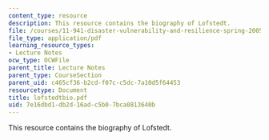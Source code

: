 ```yaml
---
content_type: resource
description: This resource contains the biography of Lofstedt.
file: /courses/11-941-disaster-vulnerability-and-resilience-spring-2005/7e16dbd1db2d16adc5b07bca0813640b_lofstedtbio.pdf
file_type: application/pdf
learning_resource_types:
- Lecture Notes
ocw_type: OCWFile
parent_title: Lecture Notes
parent_type: CourseSection
parent_uid: c465cf36-b2cd-f07c-c5dc-7a10d5f64453
resourcetype: Document
title: lofstedtbio.pdf
uid: 7e16dbd1-db2d-16ad-c5b0-7bca0813640b
---
```

This resource contains the biography of Lofstedt.

